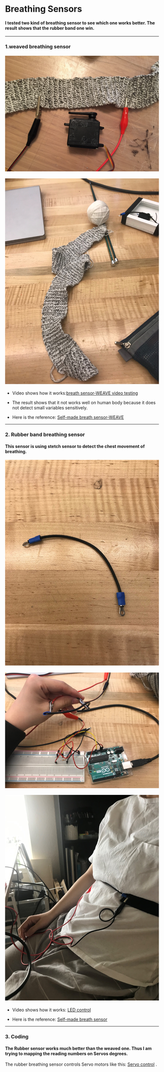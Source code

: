 # Breathing Sensors

#### I tested two kind of breathing sensor to see which one works better. The result shows that the rubber band one win.

---------------------------------------------------------------------------------------------------------------------------------
### 1.weaved breathing sensor 

#### ![](https://github.com/danqian/mechatronic-2019/blob/master/Final%20Project/media/weaved%20yarn%20sensor/weaved%20sensor.JPG)
#### ![Weaving](https://github.com/danqian/mechatronic-2019/blob/master/Final%20Project/media/weaved%20yarn%20sensor/weaving%20with%20wool%20yarn%20and%20conductive%20yarn.jpg)

* Video shows how it works:[breath sensor-WEAVE video testing](https://github.com/danqian/mechatronic-2019/blob/master/Final%20Project/media/weaved%20yarn%20sensor/weaved%20sensor%20testing.mp4)

* The result shows that it not works well on human body because it does not detect small variables sensitively.

* Here is the reference: [Self-made breath sensor-WEAVE](https://www.instructables.com/id/DIY-Breath-Sensor-with-Arduino-Conductive-Knitted-/)


---------------------------------------------------------------------------------------------------------------------------------
### 2. Rubber band breathing sensor
#### This sensor is using stetch sensor to detect the chest movement of breathing. 

#### ![](https://github.com/danqian/mechatronic-2019/blob/master/Final%20Project/media/rubber%20stretch%20sensor/4in%20strech%20sensor.jpg)
#### ![](https://github.com/danqian/mechatronic-2019/blob/master/Final%20Project/media/rubber%20stretch%20sensor/stetch%20sensor%20attached%20on%20circuit.jpg)
#### ![WEAR IT!](https://github.com/danqian/mechatronic-2019/blob/master/Final%20Project/media/rubber%20stretch%20sensor/wearable%20breath%20sensor.jpg)

* Video shows how it works:
[LED control](https://github.com/danqian/mechatronic-2019/blob/master/Final%20Project/media/code_servo%20control/breathing%20sensor%20LED%20control.MOV)

* Here is the reference: [Self-made breath sensor](https://www.instructables.com/id/Quick-and-dirty-Respiration-Sensor/)


---------------------------------------------------------------------------------------------------------------------------------
### 3. Coding
#### The Rubber sensor works much better than the weaved one. Thus I am trying to mapping the reading numbers on Servos degrees.
The rubber breathing sensor controls Servo motors like this: [Servo control](https://github.com/danqian/mechatronic-2019/blob/master/Final%20Project/media/code_servo%20control/breath%20sensor%20servo%20control.mp4)
.
